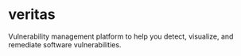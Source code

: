 # veritas
Vulnerability management platform to help you detect, visualize, and remediate software vulnerabilities.
